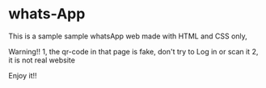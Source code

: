 # whats-App
This is a sample sample whatsApp web made with HTML and CSS only,

Warning!!
1, the qr-code in that page is fake, don't try to Log in or scan it
2, it is not real website


Enjoy it!!

